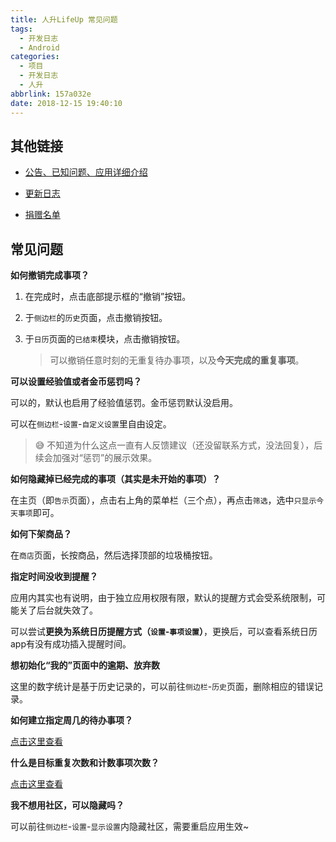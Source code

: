 ```yaml
---
title: 人升LifeUp 常见问题
tags:
  - 开发日志
  - Android
categories:
  - 项目
  - 开发日志
  - 人升
abbrlink: 157a032e
date: 2018-12-15 19:40:10
---
```


## 其他链接

- [公告、已知问题、应用详细介绍](http://sarasarasa.net/post/621e3bb6.html)

- [更新日志](http://sarasarasa.net/post/a889432c.html)

- [捐赠名单](http://sarasarasa.net/post/22d5d0d5.html)

## 常见问题

**如何撤销完成事项？**

1. 在完成时，点击底部提示框的“撤销”按钮。

2. 于`侧边栏`的`历史`页面，点击撤销按钮。

3. 于`日历`页面的`已结束`模块，点击撤销按钮。

   > 可以撤销任意时刻的无重复待办事项，以及**今天完成的重复事项**。

**可以设置经验值或者金币惩罚吗？**

可以的，默认也启用了经验值惩罚。金币惩罚默认没启用。

可以在`侧边栏`-`设置`-`自定义设置`里自由设定。

> 😅 不知道为什么这点一直有人反馈建议（还没留联系方式，没法回复），后续会加强对“惩罚”的展示效果。

**如何隐藏掉已经完成的事项（其实是未开始的事项）？**

在主页（即`告示`页面），点击右上角的菜单栏（三个点），再点击`筛选`，选中`只显示今天事项`即可。

**如何下架商品？**

在`商店`页面，长按商品，然后选择顶部的垃圾桶按钮。

**指定时间没收到提醒？**

应用内其实也有说明，由于独立应用权限有限，默认的提醒方式会受系统限制，可能关了后台就失效了。

可以尝试**更换为系统日历提醒方式（`设置`-`事项设置`）**，更换后，可以查看系统日历app有没有成功插入提醒时间。

**想初始化“我的”页面中的逾期、放弃数**

这里的数字统计是基于历史记录的，可以前往`侧边栏`-`历史`页面，删除相应的错误记录。

**如何建立指定周几的待办事项？**

[点击这里查看](http://sarasarasa.net/post/423cff64.html#3-%E6%AF%8F%E5%91%A8%E4%B8%80-%E6%AF%8F%E5%91%A8%E6%97%A5)

**什么是目标重复次数和计数事项次数？**

[点击这里查看](http://sarasarasa.net/post/423cff64.html#%E7%9B%AE%E6%A0%87%E9%87%8D%E5%A4%8D%E6%AC%A1%E6%95%B0)

**我不想用社区，可以隐藏吗？**

可以前往`侧边栏`-`设置`-`显示设置`内隐藏社区，需要重启应用生效~